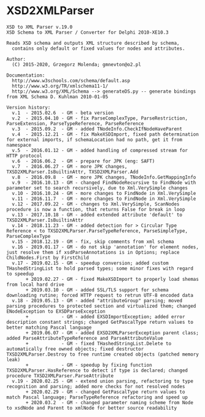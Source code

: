# XSD2XMLParser

    XSD to XML Parser v.19.0
    XSD Schema to XML Parser / Converter for Delphi 2010-XE10.3

    Reads XSD schema and outputs XML structure described by schema,
      contains only default or fixed values for nodes and attributes.

    Author:
      (C) 2015-2020, Grzegorz Molenda; gmnevton@o2.pl

    Documentation:
      http://www.w3schools.com/schema/default.asp
      http://www.w3.org/TR/xmlschema11-1/
      http://www.w3.org/XML/Schema --> generateDS.py -- generate bindings from XML Schema D. Kuhlman 2010-01-05

    Version history:
      v.1  - 2015.02.6  - GM - beta version
      v.2  - 2015.04.10 - GM - fix ParseComplexType, ParseRestriction, ParseExtension, ParseTypeReference, ParseReference
      v.3  - 2015.09.2  - GM - added TNodeInfo.CheckIfNodeHaveParent
      v.4  - 2015.12.21 - GM - fix MakeXSDImport, fixed path determination for external imports, if schemaLocation had no path, get it from namespace
      v.5  - 2016.01.12 - GM - added handling of compressed stream for HTTP protocol
      v.6  - 2016.06.2  - GM - prepare for JPK (eng: SAFT)
      v.7  - 2016.06.27 - GM - more JPK changes, TXSD2XMLParser.IsBuiltinAttr, TXSD2XMLParser.Add
      v.8  - 2016.09.8  - GM - more JPK changes, TNodeInfo.GetMappingInfo
      v.9  - 2016.10.13 - GM - changed FindNodeRecursive to FindNode with parameter set to search recursively, due to Xml.VerySimple changes
      v.10 - 2016.10.24 - GM - more changes to FindNode in Xml.VerySimple
      v.11 - 2016.11.7  - GM - more changes to FindNode in Xml.VerySimple
      v.12 - 2017.09.22 - GM - changes to Xml.VerySimple, ScanNodes procedure is now a function, that returns False for break in loop
      v.13 - 2017.10.18 - GM - added extended attribute 'default' to TXSD2XMLParser.IsBuiltinAttr
      v.14 - 2018.11.23 - GM - added detection for > Circular Type Reference < to TXSD2XMLParser.ParseTypeReference, ParseSimpleType, ParseComplexType
      v.15 - 2018.12.19 - GM - fix, skip comments from xml schema
      v.16 - 2019.01.17 - GM - do not skip 'annotation' for element nodes, just resolve them if xsdParseAnnotations is in Options; replace ChildNodes.First by FirstChild
      v.17 - 2019.02.15 - GM - speedup conversion; added custom THashedStringList to hold parsed types; some minor fixes with regard to speedup
           + 2019.02.27 - GM - fixed MakeXSDImport to properly load shemas from local hard drive
           + 2019.03.10 - GM - added SSL/TLS support for schema downloading rutine; forced HTTP request to retrun UTF-8 encoded data
      v.18 - 2019.05.13 - GM - added "attributeGroup" parsing; moved parsing procedures to protected section and virtualized them; changed ENodeException to EXSDParseException
           +            - GM - added EXSDImportException; added error description constant strings; changed GetPascalType return values to better matching Pascal language
           + 2019.06.07 - GM - added EXSD2XMLParserException parent class; added ParseAttributeTypeReference and ParseAttributeValue
           +            - GM - fixed THashedStringList.Delete to automatically free owned objects; fixed destructor TXSD2XMLParser.Destroy to free runtime created objects (patched memory leak)
           +            - GM - speedup by fixing function TXSD2XMLParser.HasReference to detect if type is declared; changed procedure TXSD2XMLParser.ParseAttribute
      v.19 - 2020.02.25 - GM - extend union parsing, refactoring to type recognition and parsing; added more checks for not resolved nodes
           + 2020.02.29 - GM - changed GetPascalType return values to match Pascal language; ParseTypeReference refactoring and speed up
           + 2020.03.2  - GM - changed parameter naming scheme from Node to xsdNode and Parent to xmlNode for better source readability

